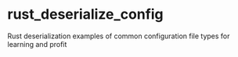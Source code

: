 # rust_deserialize_config
Rust deserialization examples of common configuration file types for learning and profit
